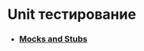 # Unit тестирование
- ### [Mocks and Stubs](https://github.com/mozhayka/cs2_hw/blob/master/Project/LunarCalendar/Test/TestProject/Tests_Calculator/TestMoq_DayInformationCalculator.cs)
